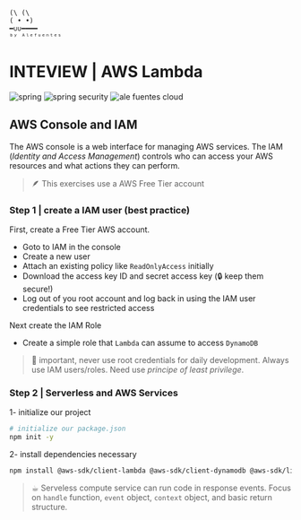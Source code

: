 ```
(\ (\
( • •)  
━∪∪━━━━ 
ᵇʸ ᴬˡᵉᶠᵘᵉⁿᵗᵉˢ
```
# INTEVIEW | AWS Lambda
<img src="https://img.shields.io/badge/AWS-ff9900?style=for-the-badge" alt="spring" /> <img src="https://img.shields.io/badge/Lambda-ff9900?style=for-the-badge&logoColor=white" alt="spring security" /> <img src="https://img.shields.io/badge/☕︎_hands_on-CDCDCD?style=for-the-badge&logoColor=white&color=cdcdcd" title="ale fuentes cloud" />

## AWS Console and IAM 
The AWS console is a web interface for managing AWS services.
The IAM (*Identity and Access Management*) controls who can access your AWS resources and what actions they can perform.

> 🪶 This exercises use a AWS Free Tier account

### Step 1 | create a IAM user (best practice)
First, create a Free Tier AWS account.

* Goto to IAM in the console
* Create a new user
* Attach an existing policy like `ReadOnlyAccess` initially
* Download the access key ID and secret access key (🔒 keep them secure!)
* Log out of you root account and log back in using the IAM user credentials to see restricted access

Next create the IAM Role

* Create a simple role that `Lambda` can assume to access `DynamoDB` 
 > 🚨 important, never use root credentials for daily development. Always use IAM users/roles. Need use *principe of least privilege*.

### Step 2 | Serverless and AWS Services

1- initialize our project
```bash
# initialize our package.json
npm init -y
```

2- install dependencies necessary

```bash
npm install @aws-sdk/client-lambda @aws-sdk/client-dynamodb @aws-sdk/lib-dynamodb
```
> ☕︎ Serveless compute service can run code in response events. Focus on `handle` function, `event` object, `context` object, and basic return structure.

